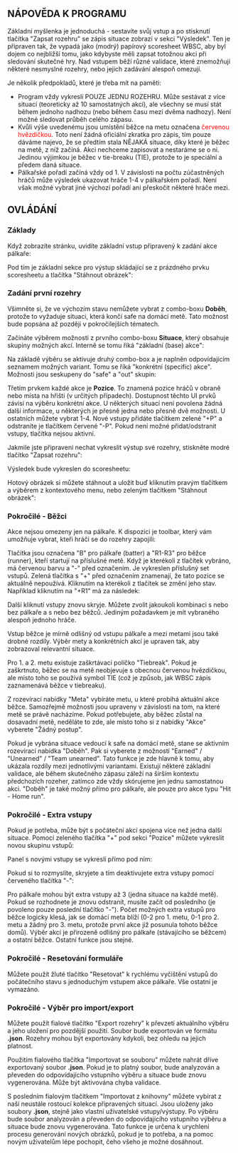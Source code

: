 ## NÁPOVĚDA K PROGRAMU

Základní myšlenka je jednoduchá - sestavíte svůj vstup a po stisknutí tlačítka "Zapsat rozehru" se zápis situace zobrazí v sekci "Výsledek". Ten je připraven tak, že vypadá jako (modrý) papírový scoresheet WBSC, aby byl dojem co nejbližší tomu, jako kdybyste měli zapsat totožnou akci při sledování skutečné hry. Nad vstupem běží různé validace, které znemožňují některé nesmyslné rozehry, nebo jejich zadávání alespoň omezují.

Je několik předpokladů, které je třeba mít na paměti:

- Program vždy vykreslí POUZE JEDNU ROZEHRU. Může sestávat z více situací (teoreticky až 10 samostatných akcí), ale všechny se musí stát během jednoho nadhozu (nebo během času mezi dvěma nadhozy). Není možné sledovat průběh celého zápasu.
- Kvůli výše uvedenému jsou umístění běžce na metu označena <span style="color: red">červenou hvězdičkou</span>. Toto není žádná oficiální zkratka pro zápis, tím pouze dáváme najevo, že se předtím stala NĚJAKÁ situace, díky které je běžec na metě, z níž začíná. Akci nechceme zapisovat a nestaráme se o ni. Jedinou výjimkou je běžec v tie-breaku (TIE), protože to je speciální a předem daná situace.
- Pálkařské pořadí začíná vždy od 1. V závislosti na počtu zúčastněných hráčů může výsledek ukazovat hráče 1-4 v pálkařském pořadí. Není však možné vybrat jiné výchozí pořadí ani přeskočit některé hráče mezi.
        
## OVLÁDÁNÍ

### Základy

Když zobrazíte stránku, uvidíte základní vstup připravený k zadání akce pálkaře:

<div>
<article-image src="/01-basic-input.png" alt="" class="w600" />
</div>

Pod tím je základní sekce pro výstup skládající se z prázdného prvku scoresheetu a tlačítka "Stáhnout obrázek":

<div>
<article-image src="/02-basic-output.png" alt=""  class="w200" />
</div>

### Zadání první rozehry

Všimněte si, že ve výchozím stavu nemůžete vybrat z combo-boxu **Doběh**, protože to vyžaduje situaci, která končí safe na domácí metě. Tato možnost bude popsána až později v pokročilejších tématech.

Začínáte výběrem možnosti z prvního combo-boxu <strong>Situace</strong>, který obsahuje skupiny možných akcí. Interně se tomu říká "základní (base) akce":

<div>
<article-image src="/03-base-action.png" alt="" class="w200" />
</div>

Na základě výběru se aktivuje druhý combo-box a je naplněn odpovídajícím seznamem možných variant. Tomu se říká "konkrétní (specific) akce". Možnosti jsou seskupeny do "safe" a "out" skupin:

<div>
<article-image src="/04-specific-action.png" alt="" class="w400" />
</div>

Třetím prvkem každé akce je <strong>Pozice</strong>. To znamená pozice hráčů v obraně nebo místa na hřišti (v určitých případech). Dostupnost těchto UI prvků závisí na výběru konkrétní akce. U některých situací není povolena žádná další informace, u některých je přesně jedna nebo přesně dvě možnosti. U ostatních můžete vybrat 1-4. Nové vstupy přidáte tlačítkem zelené "+P" a odstraníte je tlačítkem červené "-P". Pokud není možné přidat/odstranit vstupy, tlačítka nejsou aktivní.

<div>
<article-image src="/05-involved.png" alt="" class="h40" />
</div>

Jakmile jste připraveni nechat vykreslit výstup své rozehry, stiskněte modré tlačítko "Zapsat rozehru":

<div>
<article-image src="/06-generate.png" alt="" class="h40" />
</div>

Výsledek bude vykreslen do scoresheetu:

<div>
<article-image src="/07-result.png" alt="" class="w200" />
</div>

Hotový obrázek si můžete stáhnout a uložit buď kliknutím pravým tlačítkem a výběrem z kontextového menu, nebo zeleným tlačítkem "Stáhnout obrázek":

<div>
<article-image src="/08-download.png" alt="" class="h40" />
</div>

### Pokročilé - Běžci

Akce nejsou omezeny jen na pálkaře. K dispozici je toolbar, který vám umožňuje vybrat, kteři hráči se do rozehry zapojili:

<div>
<article-image src="/09-pick-players.png" alt="" class="h40" />
</div>

Tlačítka jsou označena "B" pro pálkaře (batter) a "R1-R3" pro běžce (runner), kteří startují na příslušné metě. Když je kterékoli z tlačítek vybráno, má červenou barvu a "-" před označením. Je vykreslen příslušný set vstupů. Zelená tlačítka s "+" před označením znamenají, že tato pozice se aktuálně nepoužívá. Kliknutím na kterékoli z tlačítek se změní jeho stav. Například kliknutím na "+R1" má za následek:

<div>
<article-image src="/09-pick-players.png" alt="" class="h40" />
</div>

Další kliknutí vstupy znovu skryje. Můžete zvolit jakoukoli kombinaci s nebo bez pálkaře a s nebo bez běžců. Jediným požadavkem je mít vybraného alespoň jednoho hráče.

<div>
<article-image src="/10-runner-input.png" alt="" class="w600" />
</div>

Vstup běžce je mírně odlišný od vstupu pálkaře a mezi metami jsou také drobné rozdíly. Výběr mety a konkrétních akcí je upraven tak, aby zobrazoval relevantní situace.

Pro 1. a 2. metu existuje zaškrtávací políčko "Tiebreak". Pokud je zaškrtnuto, běžec se na metě neobjevuje s obecnou červenou hvězdičkou, ale místo toho se používá symbol TIE (což je způsob, jak WBSC zápis zaznamenává běžce v tiebreaku).

Z rozevírací nabídky "Meta" vybíráte metu, u které probíhá aktuální akce běžce. Samozřejmě možnosti jsou upraveny v závislosti na tom, na které metě se právě nacházíme. Pokud potřebujete, aby běžec zůstal na dosavadní metě, neděláte to zde, ale místo toho si z nabídky "Akce" vyberete "Žádný postup".

Pokud je vybrána situace vedoucí k safe na domácí metě, stane se aktivním rozevírací nabídka "Doběh". Pak si vyberete z možností "Earned" / "Unearned" / "Team unearned". Tato funkce je zde hlavně k tomu, aby ukázala rozdíly mezi jednotlivými variantami. Existují některé základní validace, ale během skutečného zápasu záleží na širším kontextu předchozích rozeher, zatímco zde vždy skórujeme jen jednu samostatnou akci. "Doběh" je také možný přímo pro pálkaře, ale pouze pro akce typu "Hit - Home run".

<div>
<article-image src="/11-type-of-run.png" alt="" class="h150" />
</div>

### Pokročilé - Extra vstupy

Pokud je potřeba, může být s počáteční akcí spojena více než jedna další situace. Pomocí zeleného tlačítka "+" pod sekci "Pozice" můžete vykreslit novou skupinu vstupů:

<div>
<article-image src="/12-plus-action.png" alt="" class="h40" />
</div>

Panel s novými vstupy se vykreslí přímo pod ním:

<div>
<article-image src="/13-extra-input.png" alt="" class="w600" />
</div>

Pokud si to rozmyslíte, skryjete a tím deaktivujete extra vstupy pomocí červeného tlačítka "-":

<div>
<article-image src="/14-minus-action.png" alt="" class="h40" />
</div>

Pro pálkaře mohou být extra vstupy až 3 (jedna situace na každé metě). Pokud se rozhodnete je znovu odstranit, musíte začít od posledního (je povoleno pouze poslední tlačítko "-"). Počet možných extra vstupů pro běžce logicky klesá, jak se domácí meta blíží (0-2 pro 1. metu, 0-1 pro 2. metu a žádný pro 3. metu, protože první akce již posunula tohoto běžce domů). Výběr akcí je přirozeně odlišný pro pálkaře (stávajícího se běžcem) a ostatní běžce. Ostatní funkce jsou stejné.

### Pokročilé - Resetování formuláře

Můžete použít žluté tlačítko "Resetovat" k rychlému vyčištění vstupů do počátečního stavu s jednoduchým vstupem akce pálkaře. Vše ostatní je vymazáno.

<div>
<article-image src="/15-clear.png" alt="" class="h40" />
</div>

### Pokročilé - Výběr pro import/export

Můžete použít fialové tlačítko "Export rozehry" k převzetí aktuálního výběru a jeho uložení pro pozdější použití. Soubor bude exportován ve formátu <strong>.json</strong>. Rozehry mohou být exportovány kdykoli, bez ohledu na jejich platnost.

<div>
<article-image src="/16-export.png" alt="" class="h40" />
</div>

Použitím fialového tlačítka "Importovat se souboru" můžete nahrát dříve exportovaný soubor <strong>.json</strong>. Pokud je to platný soubor, bude analyzován a převeden do odpovídajícího vstupního výběru a situace bude znovu vygenerována. Může být aktivována chyba validace.

<div>
<article-image src="/17-import.png" alt="" class="h40" />
</div>

S posledním fialovým tlačítkem "Importovat z knihovny" můžete vybírat z naší neustále rostoucí kolekce připravených situací. Jsou uloženy jako soubory <strong>.json</strong>, stejně jako vlastní uživatelské vstupy/výstupy. Po výběru bude soubor analyzován a převeden do odpovídajícího vstupního výběru a situace bude znovu vygenerována. Tato funkce je určena k urychlení procesu generování nových obrázků, pokud je to potřeba, a na pomoc novým uživatelům lépe pochopit, čeho všeho je možné dosáhnout.

<div>
<article-image src="/18-import-lib.png" alt="" class="h40" />
</div>
